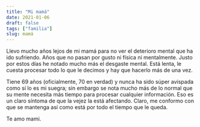 ```yaml
---
title: "Mi mamá"
date: 2021-01-06
draft: false
tags: ["familia"]
slug: mamá
---
```

Llevo mucho años lejos de mi mamá para no ver el deterioro mental que ha ido sufriendo. Años que no pasan por gusto ni física ni mentalmente. Justo por estos días he notado mucho más el desgaste mental. Está lenta, le cuesta procesar todo lo que le decimos y hay que hacerlo más de una vez.

Tiene 69 años (oficialmente, 70 en verdad) y nunca ha sido súper avispada como sí lo es mi suegra; sin embargo se nota mucho más de lo normal que su mente necesita más tiempo para procesar cualquier información. Eso es un claro síntoma de que la vejez la está afectando. Claro, me conformo con que se mantenga así como está por todo el tiempo que le queda.

Te amo mami.
